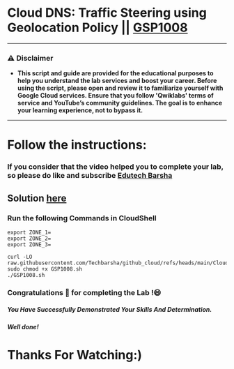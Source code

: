 # Cloud DNS: Traffic Steering using Geolocation Policy || [GSP1008](https://www.cloudskillsboost.google/focuses/28525?parent=catalog)
---
### ⚠️ Disclaimer
- **This script and guide are provided for  the educational purposes to help you understand the lab services and boost your career. Before using the script, please open and review it to familiarize yourself with Google Cloud services. Ensure that you follow 'Qwiklabs' terms of service and YouTube’s community guidelines. The goal is to enhance your learning experience, not to bypass it.**
---
# Follow the instructions:
### If you consider that the video helped you to complete your lab, so please do like and subscribe [Edutech Barsha](https://www.youtube.com/@edutechbarsha)
## Solution [here](https://youtu.be/rAbkPkYwTcc)

### Run the following Commands in CloudShell
```
export ZONE_1=
export ZONE_2=
export ZONE_3=
```
```
curl -LO raw.githubusercontent.com/Techbarsha/github_cloud/refs/heads/main/Cloud%20DNS%3A%20Traffic%20Steering%20using%20Geolocation%20Policy/GSP1008.sh
sudo chmod +x GSP1008.sh
./GSP1008.sh
```

### Congratulations 🎉 for completing the Lab !😄

##### *You Have Successfully Demonstrated Your Skills And Determination.*

#### *Well done!*

# Thanks For Watching:)
